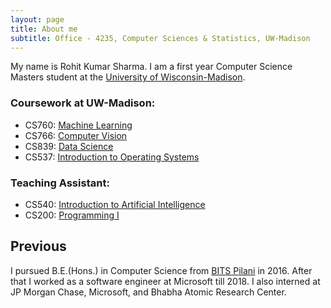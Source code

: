 ```yaml
---
layout: page
title: About me
subtitle: Office - 4235, Computer Sciences & Statistics, UW-Madison
---
```


My name is Rohit Kumar Sharma. I am a first year Computer Science Masters student at the [University of Wisconsin-Madison](https://www.cs.wisc.edu/).
### Coursework at UW-Madison:
- CS760: [Machine Learning](http://pages.cs.wisc.edu/~yliang/cs760_fall18/index.html)
- CS766: [Computer Vision](http://pages.cs.wisc.edu/~mohitg/courses/CS766/)
- CS839: [Data Science](https://sites.google.com/site/anhaidgroup/courses/cs-838-spring-2019)
- CS537: [Introduction to Operating Systems](http://pages.cs.wisc.edu/~bart/cs537.html)
### Teaching Assistant:
- CS540: [Introduction to Artificial Intelligence](http://pages.cs.wisc.edu/~cs540-1/)
- CS200: [Programming I](https://cs200-www.cs.wisc.edu/wp/)

## Previous

I pursued B.E.(Hons.) in Computer Science from [BITS Pilani](https://www.bits-pilani.ac.in/) in 2016. After that I worked as a software engineer at Microsoft till 2018. I also interned at JP Morgan Chase, Microsoft, and Bhabha Atomic Research Center.
